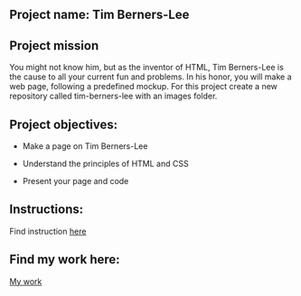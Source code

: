 ## Project name: Tim Berners-Lee

## Project mission
You might not know him, but as the inventor of HTML, Tim Berners-Lee is the cause to all your current fun and problems. In his honor, you will make a web page, following a predefined mockup. For this project create a new repository called tim-berners-lee with an images folder.

## Project objectives:
* Make a page on Tim Berners-Lee

* Understand the principles of HTML and CSS

* Present your page and code

## Instructions:

Find instruction [here](https://github.com/becodeorg/Startup-Brussels-Johnson-5.25/blob/master/1.The-Field/02.HTML-CSS/1.fundamentals/4.TimBerners-challenge.adoc)

## Find my work here:
 [My work](https://gemahonesta.github.io/tim-berners-lee/index.html)
